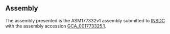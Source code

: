 

Assembly
--------

The assembly presented is the ASM177332v1 assembly submitted to
[INSDC](http://www.insdc.org) with the assembly accession
[GCA\_001773325.1](http://www.ebi.ac.uk/ena/data/view/GCA_001773325.1).
